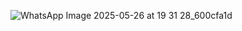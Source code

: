 ![WhatsApp Image 2025-05-26 at 19 31 28_600cfa1d](https://github.com/user-attachments/assets/15c06668-3b18-486c-b75a-937600982273)

